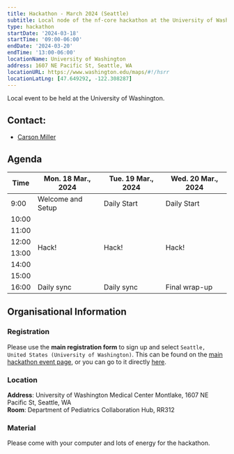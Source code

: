 ```yaml
---
title: Hackathon - March 2024 (Seattle)
subtitle: Local node of the nf-core hackathon at the University of Washington
type: hackathon
startDate: '2024-03-18'
startTime: '09:00-06:00'
endDate: '2024-03-20'
endTime: '13:00-06:00'
locationName: University of Washington
address: 1607 NE Pacific St, Seattle, WA
locationURL: https://www.washington.edu/maps/#!/hsrr
locationLatLng: [47.649292, -122.308287]
---
```


Local event to be held at the University of Washington.

## Contact:

- [<i class="fab fa-slack"></i> Carson Miller](https://nfcore.slack.com/team/U04T0N2631P)

## Agenda

<div class="table-responsive">
    <table class="table table-hover table-sm table-bordered">
        <thead>
            <tr>
                <th>Time</th>
                <th>Mon. 18 Mar., 2024</th>
                <th>Tue. 19 Mar., 2024</th>
                <th>Wed. 20 Mar., 2024</th>
            </tr>
            </thead>
            <tbody>
            <tr>
                <td>9:00</td>
                <td background-color:navy; rowspan="1">Welcome and Setup</td>
                <td background-color:navy; rowspan="1">Daily Start</td>
                <td background-color:navy; rowspan="1">Daily Start</td>
            </tr>
                <td>10:00</td>
                <td rowspan="6">Hack!</td>
                <td rowspan="6">Hack!</td>
                <td rowspan="6">Hack!</td>
            </tr>
            <tr>
                <td>11:00</td>
            </tr>
            <tr>
                <td>12:00</td>
            </tr>
            <tr>
                <td>13:00</td>
            </tr>
            <tr>
                <td>14:00</td>
            </tr>
            <tr>
                <td>15:00</td>
            </tr>
            <tr>
                <td>16:00</td>
                <td background-color:navy; rowspan="1">Daily sync</td>
                <td background-color:navy; rowspan="1">Daily sync</td>
                <td background-color:navy; rowspan="1">Final wrap-up</td>
            </tr>
        </tbody>
    </table>
</div>

## Organisational Information

### Registration

Please use the **main registration form** to sign up and select `Seattle, United States (University of Washington)`.
This can be found on the [main hackathon event page](https://nf-co.re/events/2024/hackathon-march-2024), or you can go to it directly [here](https://seqera.typeform.com/mar24hackathon).

### Location

**Address**: University of Washington Medical Center Montlake, 1607 NE Pacific St, Seattle, WA <br>
**Room**: Department of Pediatrics Collaboration Hub, RR312

### Material

Please come with your computer and lots of energy for the hackathon.
